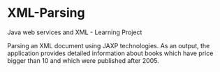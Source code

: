 # XML-Parsing
Java web services and XML - Learning Project

Parsing an XML document using JAXP technologies. As an output, the application provides detailed information about books which have price bigger than 10 and which were published after 2005.<br>
